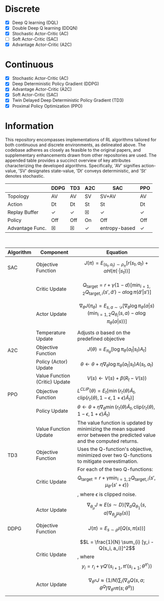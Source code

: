 # Discrete
- [X] Deep Q learning (DQL)
- [X] Double Deep Q learning (DDQN)
- [X] Stochastic Actor-Critic (AC)
- [ ] Soft Actor-Critic (SAC)
- [X] Advantage Actor-Critic (A2C)

# Continuous
- [X] Stochastic Actor-Critic (AC)
- [X] Deep Deterministic Policy Gradient (DDPG) 
- [X] Advantage Actor-Critic (A2C)
- [X] Soft Actor-Critic (SAC)
- [X] Twin Delayed Deep Deterministic Policy Gradient (TD3)
- [X] Proximal Policy Optimization (PPO)

# Information

This repository encompasses implementations of RL algorithms tailored for both continuous and discrete environments, as delineated above. The codebase adheres as closely as feasible to the original papers, and supplementary enhancements drawn from other repositories are used. The appended table provides a succinct overview of key attributes characterizing the developed algorithms. Specifically, 'AV' signifies action-value, 'SV' designates state-value, 'Dt' conveys deterministic, and 'St' denotes stochastic.

|   | DDPG  | TD3  | A2C  | SAC  | PPO  |
|---|---|---|---|---|---|
| Topology  | AV  | AV  | SV  | SV+AV  | AV  |
| Action  |  Dt | Dt  | St  | St  | Dt  |
| Replay Buffer  | &check;  | &check; |  &#9746;  | &check;   | &check;  |
| Policy  | Off  | Off  | On  | Off  | Off  |
| Advantage Func.  |   &#9746; |  &#9746;  | &check;   | entropy-based  |  &check;   |


&emsp;




| Algorithm | Component           | Equation |
|-----------|---------------------|----------|
| SAC       | Objective Function  | $$J(\pi) = E_{(s_t, a_t) \sim \rho_\pi}[r(s_t, a_t) + \alpha H(\pi(\cdot\|s_t))]$$ |
|           | Critic Update       |  $$Q_{\text{target}} = r + \gamma (1-d) [ \min_{i=1,2} Q_{\text{target},i}(s', \tilde{a}') - \alpha \log \pi(\tilde{a}'\|s')]$$ |
|           | Actor Update        | $$\nabla_\theta J(\pi_\theta) = E_{s, a \sim \mathcal{D}} [ \nabla_\theta \log \pi_\theta(a\|s) (\min_{i=1,2} Q_{\theta_i}(s,a) - \alpha \log \pi_\theta(a\|s)) ]$$ |
|           | Temperature Update  | Adjusts $\alpha$ based on the predefined objective |
| A2C       | Objective Function  | $$J(\theta) = E_{\pi_\theta}[\log \pi_\theta(a_t\|s_t) A_t]$$ |
|           | Policy (Actor) Update | $$\theta \leftarrow \theta + \eta \nabla_\theta \log \pi_\theta(a_t\|s_t) A(s_t, a_t)$$ |
|           | Value Function (Critic) Update | $$V(s) \leftarrow V(s) + \beta (R_t - V(s))$$ |
| PPO       | Objective Function  | $L^{CLIP}(\theta) = E_t[ \min(r_t(\theta) \hat{A}_t, \text{clip}(r_t(\theta), 1-\epsilon, 1+\epsilon) \hat{A}_t)]$ |
|           | Policy Update       | $\theta \leftarrow \theta + \eta \nabla_\theta \min(r_t(\theta) \hat{A}_t, \text{clip}(r_t(\theta), 1-\epsilon, 1+\epsilon) \hat{A}_t)$ |
|           | Value Function Update | The value function is updated by minimizing the mean squared error between the predicted value and the computed returns. |
| TD3       | Objective Function  | Uses the Q-function's objective, minimized over two Q-functions to mitigate overestimation. |
|           | Critic Update       | For each of the two Q-functions: $$Q_{\text{target}} = r + \gamma \min_{i=1,2} Q_{\text{target},i}(s', \mu_{\theta'}(s' + \epsilon))$$, where $\epsilon$ is clipped noise. |
|           | Actor Update        | $$\nabla_{\theta_{\mu}} J \approx E(s \sim D) [ \nabla_a Q_{\theta_1}(s, a)  \nabla_{\theta_{\mu}}\mu_{\theta}(s) ]$$ |
| DDPG      | Objective Function  | $$J(\pi) = E_{s \sim \rho^\beta}[Q(s, \pi(s))]$$ |
|           | Critic Update       |$$L = \frac{1}{N} \sum_{i} [y_i - Q(s_i, a_i)]^2$$, where $$y_i = r_i + \gamma Q'(s_{i+1}, \pi'(s_{i+1};\theta^{\pi'}))$$ |
|           | Actor Update        | $$\nabla_{\theta^\pi} J \approx (1/N) \sum_{i} ( \nabla_a Q(s, a;\theta^Q) \nabla_{\theta^\pi} \pi(s;\theta^\pi) )$$ | 
